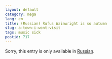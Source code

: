 ```yaml
---
layout: default
category: mega
lang: en
title: (Russian) Rufus Wainwright is so autumn
slug: a-town-i-wont-visit
tags: music sick 
postid: 717
---
```

<p>Sorry, this entry is only available in <a href="/mega/export/getposts.php">Russian</a>.</p>